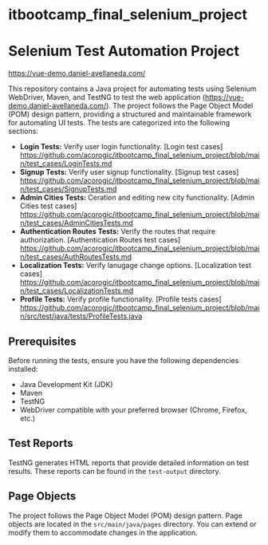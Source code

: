 # itbootcamp_final_selenium_project

# Selenium Test Automation Project 
https://vue-demo.daniel-avellaneda.com/

This repository contains a Java project for automating tests using Selenium WebDriver, Maven, and TestNG to test the web application (https://vue-demo.daniel-avellaneda.com/). The project follows the Page Object Model (POM) design pattern, providing a structured and maintainable framework for automating UI tests. The tests are categorized into the following sections:

- **Login Tests:** Verify user login functionality. [Login test cases] https://github.com/acorogic/itbootcamp_final_selenium_project/blob/main/test_cases/LoginTests.md
- **Signup Tests:** Verify user signup functionality. [Signup test cases] https://github.com/acorogic/itbootcamp_final_selenium_project/blob/main/test_cases/SignupTests.md
- **Admin Cities  Tests:** Ceration and editing new city functionality. [Admin Cities test cases] https://github.com/acorogic/itbootcamp_final_selenium_project/blob/main/test_cases/AdminCitiesTests.md
- **Authentication Routes  Tests:** Verify the routes that require authorization. [Authentication Routes test cases] https://github.com/acorogic/itbootcamp_final_selenium_project/blob/main/test_cases/AuthRoutesTests.md
- **Localization  Tests:** Verify lanugage change options. [Localization test cases] https://github.com/acorogic/itbootcamp_final_selenium_project/blob/main/test_cases/LocalizationTests.md
- **Profile Tests:** Verify profile functionality. [Profile tests cases] https://github.com/acorogic/itbootcamp_final_selenium_project/blob/main/src/test/java/tests/ProfileTests.java

## Prerequisites

Before running the tests, ensure you have the following dependencies installed:

- Java Development Kit (JDK)
- Maven
- TestNG
- WebDriver compatible with your preferred browser (Chrome, Firefox, etc.)

## Test Reports

TestNG generates HTML reports that provide detailed information on test results. These reports can be found in the `test-output` directory.

## Page Objects

The project follows the Page Object Model (POM) design pattern. Page objects are located in the `src/main/java/pages` directory. You can extend or modify them to accommodate changes in the application.
